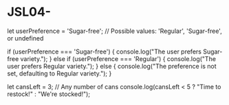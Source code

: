 # JSL04-

let userPreference = 'Sugar-free'; // Possible values: 'Regular', 'Sugar-free', or undefined

if (userPreference === 'Sugar-free') {
    console.log("The user prefers Sugar-free variety.");
} else if (userPreference === 'Regular') {
    console.log("The user prefers Regular variety.");
} else {
    console.log("The preference is not set, defaulting to Regular variety.");
}

let cansLeft = 3; // Any number of cans
console.log(cansLeft < 5 ? "Time to restock!" : "We're stocked!");

